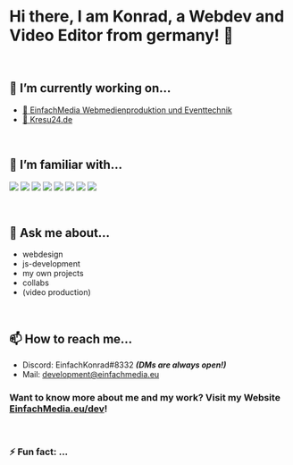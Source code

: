 # Hi there, I am Konrad, a Webdev and Video Editor from germany! 👋
<br>


## 🔭 I’m currently working on...
- <a href="https://einfachmedia.eu">🎥 EinfachMedia Webmedienproduktion und Eventtechnik</a>
- <a href="https://kresu24.de">📲 Kresu24.de</a>

<br>

## 🌱 I’m familiar with...
![](https://img.shields.io/badge/HTML5-000000?style=for-the-badge&logo=html5&logoColor=white)
![](https://img.shields.io/badge/CSS3-000000?style=for-the-badge&logo=css3&logoColor=white)
<img src="https://img.shields.io/badge/JavaScript-000000?style=for-the-badge&logo=javascript&logoColor=white">
<img src="https://img.shields.io/badge/Node.js-000000?style=for-the-badge&logo=node.js&logoColor=white">
<img src="https://img.shields.io/badge/ReactJS-000000?style=for-the-badge&logo=react&logoColor=white">
<img src="https://img.shields.io/badge/Gatsby-000000?style=for-the-badge&logo=gatsby&logoColor=white">
<img src="https://img.shields.io/badge/Next.JS-000000?style=for-the-badge&logo=next.js&logoColor=white">
<img src="https://img.shields.io/badge/Discord.JS-000000?style=for-the-badge&logo=discord&logoColor=white">

<br>

## 💬 Ask me about...
- webdesign
- js-development
- my own projects
- collabs
- (video production)

<br>

## 📫 How to reach me...
- Discord: EinfachKonrad#8332 ***(DMs are always open!)***
- Mail: <a href="mailto:development@EinfachMedia.eu">development@einfachmedia.eu</a>

### Want to know more about me and my work? Visit my Website [EinfachMedia.eu/dev](https://einfachmedia.eu/dev)!

<br>

### ⚡ Fun fact: ...
